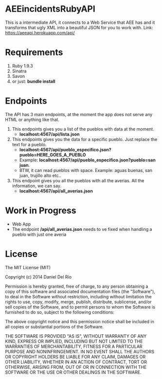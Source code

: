 AEEincidentsRubyAPI
================

This is a intermediate API, it connects to a Web Service that AEE has and it transforms that ugly XML into a 
beautiful JSON for you to work with.
Link: https://aeeapi.herokuapp.com/api/

Requirements
=============
1. Ruby 1.9.3
2. Sinatra
3. Savon
4. or just: **bundle install**

Endpoints
===========

The API has 3 main endpoints, at the moment the app does not serve any HTML or anything like that.

1. This endpoints gives you a list of the pueblos with data at the moment. 
	* **localhost:4567/api/lista.json**
2. This endpoints gives you the data for a specific pueblo. Just replace the text for a pueblo. 
	* **localhost:4567/api/pueblo_especifico.json?pueblo=HERE_GOES_A_PUEBLO**  
	* Example: **localhost:4567/api/pueblo_especifico.json?pueblo=san juan**. 
	* BTW, it can read pueblos with space. Example: aguas buenas, san juan, trujillo alto etc..
3. This endpoint gives you all the pueblos with all the averias. All the information, we can say. 
	* **localhost:4567/api/all_averias.json**

Work in Progress
=================
* Web App
* The endpoint **/api/all_averias.json** needs to ve fixed when handling a pueblo with just one averia

License
============
The MIT License (MIT)

Copyright (c) 2014 Daniel Del Río

Permission is hereby granted, free of charge, to any person obtaining a copy
of this software and associated documentation files (the "Software"), to deal
in the Software without restriction, including without limitation the rights
to use, copy, modify, merge, publish, distribute, sublicense, and/or sell
copies of the Software, and to permit persons to whom the Software is
furnished to do so, subject to the following conditions:

The above copyright notice and this permission notice shall be included in
all copies or substantial portions of the Software.

THE SOFTWARE IS PROVIDED "AS IS", WITHOUT WARRANTY OF ANY KIND, EXPRESS OR
IMPLIED, INCLUDING BUT NOT LIMITED TO THE WARRANTIES OF MERCHANTABILITY,
FITNESS FOR A PARTICULAR PURPOSE AND NONINFRINGEMENT. IN NO EVENT SHALL THE
AUTHORS OR COPYRIGHT HOLDERS BE LIABLE FOR ANY CLAIM, DAMAGES OR OTHER
LIABILITY, WHETHER IN AN ACTION OF CONTRACT, TORT OR OTHERWISE, ARISING FROM,
OUT OF OR IN CONNECTION WITH THE SOFTWARE OR THE USE OR OTHER DEALINGS IN
THE SOFTWARE.